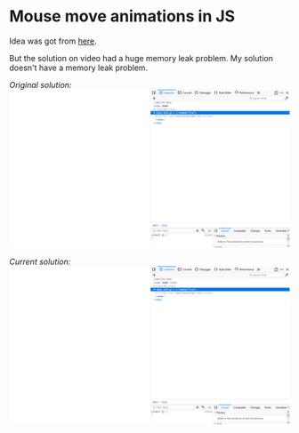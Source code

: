 # Mouse move animations in JS

Idea was got from [here](https://www.youtube.com/watch?v=AaowWmq28CY).

But the solution on video had a huge memory leak problem. My solution doesn't have a memory leak problem.

*Original solution:*
![with memory leak](/animation-memory-leak.gif)

*Current solution:*
![fixed version](/animation-without-memory-leak.gif)
